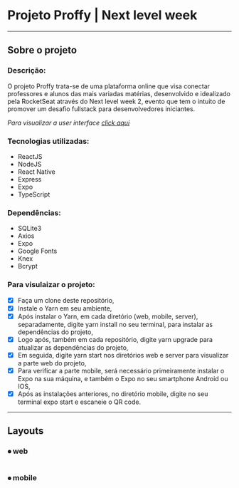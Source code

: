 # Projeto Proffy | Next level week
___

## __Sobre o projeto__

### __Descrição:__ 
O projeto Proffy trata-se de uma plataforma online que visa conectar professores e alunos das mais variadas matérias, desenvolvido e idealizado pela RocketSeat através do Next level week 2, evento que tem o intuito de promover um desafio fullstack para desenvolvedores iniciantes.

_Para visualizar a user interface [click aqui](https://www.figma.com/file/GHGS126t7WYjnPZdRKChJF/Proffy-Web?node-id=0%3A1)_

### __Tecnologias utilizadas:__  
* ReactJS 
* NodeJS
* React Native
* Express
* Expo
* TypeScript

### __Dependências:__ 
* SQLite3
* Axios
* Expo 
* Google Fonts 
* Knex 
* Bcrypt

### __Para visulaizar o projeto:__ 
- [x] Faça um clone deste repositório,
- [x] Instale o Yarn em seu ambiente,
- [x] Após instalar o Yarn, em cada diretório (web, mobile, server), separadamente, digite yarn install no seu terminal, para instalar as dependências do projeto,
- [x] Logo após, também em cada repositório, digite yarn upgrade para atualizar as dependências do projeto,
- [x] Em seguida, digite yarn start nos diretórios web e server para visualizar a parte web do projeto,
- [x] Para verificar a parte mobile, será necessário primeiramente instalar o Expo na sua máquina, e também o Expo no seu smartphone Android ou IOS,
- [x] Após as instalações anteriores, no diretório mobile, digite no seu terminal expo start e escaneie o QR code. 
___

## __Layouts__ 
### ⦁ web
![]()
### ⦁ mobile


